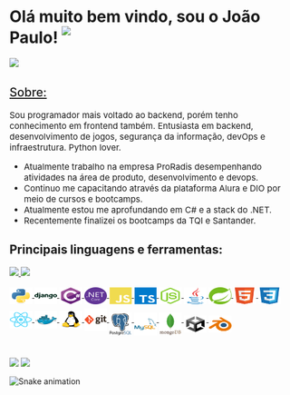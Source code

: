 # Olá muito bem vindo, sou o João Paulo! <img style = "display: inline-block; margin: auto;" height="30" src= "https://cdn.discordapp.com/attachments/752387795280068713/1002096399669788753/wavingHand.gif"/>

![](https://komarev.com/ghpvc/?username=jpparreirap&style=plastic)

<h2 style="text-decoration: underline; font-weight: 500;">Sobre:</h2>

<div style="font-size: 15px">
<p>
    Sou programador mais voltado ao backend, porém tenho conhecimento em frontend também. Entusiasta em backend, desenvolvimento de jogos, segurança da informação, devOps e infraestrutura. Python lover.
</p>

<ul>
    <li>Atualmente trabalho na empresa ProRadis desempenhando atividades na área de produto, desenvolvimento e devops.</li>
    <li>Continuo me capacitando através da plataforma Alura e DIO por meio de cursos e bootcamps.</li>
    <li>Atualmente estou me aprofundando em C# e a stack do .NET.</li>
    <li>Recentemente finalizei os bootcamps da TQI e Santander. </li>
</ul>
</div>


## Principais linguagens e ferramentas:

<!-- Stats -->
<div align="center" style="display: flex;">
  <a href="https://github.com/jpparreirap">
  <img height="180em" src="https://github-readme-stats.vercel.app/api?username=jpparreirap&show_icons=true&theme=blue-green&include_all_commits=true&count_private=true"/>
  <img height="180em" src="https://github-readme-stats.vercel.app/api/top-langs/?username=jpparreirap&layout=compact&langs_count=8&theme=blue-green"/>
</div>

<!-- Tecnologias -->
<div style="display: inline_block; margin-bottom:30px"><br>
  <img align="center" alt="JP-Python" height="30" width="40" src="https://raw.githubusercontent.com/devicons/devicon/master/icons/python/python-original.svg">
  <img align="center" style="background-color:darkgreen" alt="JP-Django" height="30" width="40" src="https://raw.githubusercontent.com/devicons/devicon/master/icons/django/django-plain-wordmark.svg">
  <img align="center" alt="JP-Csharp" height="30" width="40" src="https://raw.githubusercontent.com/devicons/devicon/master/icons/csharp/csharp-original.svg">
  <img align="center" alt="JP-Csharp" height="30" width="40" src="https://raw.githubusercontent.com/devicons/devicon/master/icons/dotnetcore/dotnetcore-original.svg">
  <img align="center" alt="JP-JS" height="30" width="40" src="https://raw.githubusercontent.com/devicons/devicon/master/icons/javascript/javascript-plain.svg">
  <img align="center" alt="JP-TS" height="30" width="40" src="https://raw.githubusercontent.com/devicons/devicon/master/icons/typescript/typescript-plain.svg">
  <img align="center" alt="JP-Node" height="30" width="40" src="https://raw.githubusercontent.com/devicons/devicon/master/icons/nodejs/nodejs-original.svg">
  <img align="center" alt="JP-Mongo" height="30" width="40" src="https://raw.githubusercontent.com/devicons/devicon/master/icons/java/java-original.svg">
  <img align="center" alt="JP-Spring" height="30" width="40" src="https://raw.githubusercontent.com/devicons/devicon/master/icons/spring/spring-original.svg">
  <img align="center" alt="JP-HTML" height="30" width="40" src="https://raw.githubusercontent.com/devicons/devicon/master/icons/html5/html5-original.svg">
  <img align="center" alt="JP-CSS" height="30" width="40" src="https://raw.githubusercontent.com/devicons/devicon/master/icons/css3/css3-original.svg">
  <img align="center" alt="JP-React" height="30" width="40" src="https://raw.githubusercontent.com/devicons/devicon/master/icons/react/react-original.svg">
  <img align="center" alt="JP-Docker" height="30" width="40" src="https://raw.githubusercontent.com/devicons/devicon/master/icons/docker/docker-original.svg">
  <img align="center" alt="JP-Linux" height="30" width="40" src="https://raw.githubusercontent.com/devicons/devicon/master/icons/linux/linux-original.svg">
  <img align="center" alt="JP-Git" height="40" width="40" src="https://raw.githubusercontent.com/devicons/devicon/master/icons/git/git-original-wordmark.svg">
  <img align="center" style="margin-top:15px" alt="JP-PostgreSQL"  height="40" width="40" src="https://raw.githubusercontent.com/devicons/devicon/master/icons/postgresql/postgresql-original-wordmark.svg">
  <img align="center" style="margin-top:15px" alt="JP-MySQL" height="40" width="40" src="https://raw.githubusercontent.com/devicons/devicon/master/icons/mysql/mysql-original-wordmark.svg">
  <img align="center" style="margin-top:15px" alt="JP-Mongo" height="40" width="40" src="https://raw.githubusercontent.com/devicons/devicon/master/icons/mongodb/mongodb-original-wordmark.svg">
  <img align="center" style="margin-top:15px" alt="JP-Unity" height="30" width="40" src="https://raw.githubusercontent.com/devicons/devicon/master/icons/unity/unity-original.svg">
  <img align="center" style="margin-top:15px" alt="JP-Blender" height="30" width="40" src="https://raw.githubusercontent.com/devicons/devicon/master/icons/blender/blender-original.svg">
</div>
  
#
 
<div> 
  <a href="https://instagram.com/jpparreirap" target="_blank"><img src="https://img.shields.io/badge/-Instagram-%23E4405F?style=for-the-badge&logo=instagram&logoColor=white" target="_blank"></a>
  <a href="https://www.linkedin.com/in/jo%C3%A3o-paulo-parreira-b6951a22b/" target="_blank"><img src="https://img.shields.io/badge/-LinkedIn-%230077B5?style=for-the-badge&logo=linkedin&logoColor=white" target="_blank"></a> 
 
  ![Snake animation](https://github.com/jpparreirap/jpparreirap/blob/output/github-contribution-grid-snake.svg)
 
</div>
